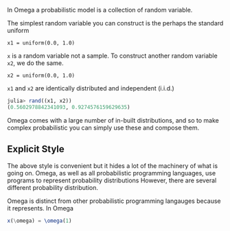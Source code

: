 In Omega a probabilistic model is a collection of  random variable.

The simplest random variable you can construct is the perhaps the standard uniform

```
x1 = uniform(0.0, 1.0)
```

`x` is a random variable not a sample.
To construct another random variable `x2`, we do the same. 

```
x2 = uniform(0.0, 1.0)
```

`x1` and `x2` are identically distributed and independent (i.i.d.)

```julia
julia> rand((x1, x2))
(0.5602978842341093, 0.9274576159629635)
```

Omega comes with a large number of in-built distributions, and so to make complex probabilistic you can simply use these and compose them.

## Explicit Style

The above style is convenient but it hides a lot of the machinery of what is going on.
Omega, as well as all probabilistic programming languages, use programs to represent probability distributions
However, there are several different probability distribution.

Omega is distinct from other probabilistic programming langauges because it represents.
In Omega

```julia
x(\omega) = \omega(1)
```
